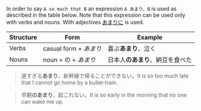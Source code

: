 In order to say `A so much that B` an expression `A あまり、B` is used as described in the table below. Note that this expression can be used only with verbs and nouns. With adjectives [あまりに](152) is used.

|Structure|Form|Example|
|-|-|-|
|Verbs|casual form + *あまり*|喜ぶ**あまり**、泣く|
|Nouns|noun + の + *あまり*|日本人**のあまり**、納豆を食べた|

>遅すぎる**あまり**、新幹線で帰ることができない。It is so too much late that I cannot go home by a bullet-train.

>早朝**のあまり**、起これない。It is so early in the morning that no one can wake me up.